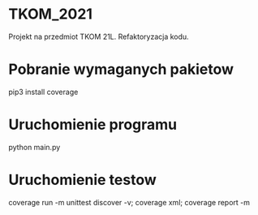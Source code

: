 # TKOM_2021
Projekt na przedmiot TKOM 21L. Refaktoryzacja kodu.

# Pobranie wymaganych pakietow
pip3 install coverage
# Uruchomienie programu
python main.py
# Uruchomienie testow
coverage run -m  unittest discover -v; coverage xml; coverage report -m